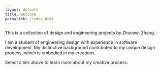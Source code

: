 ```yaml
---
layout: default
title: Welcome
permalink: /index.html
---
```


This is a collection of design and engineering projects by Zhuowei Zhang.

I am a student of engineering design with experience in software development. My distinctive background contributed to my unique design process, which is embodied in my creations.

Select a link above to learn more about my creative process.
